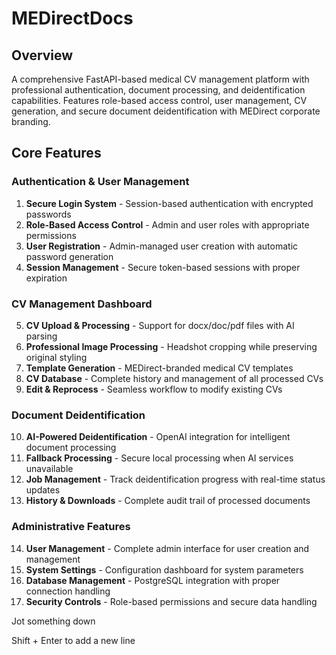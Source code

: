 # MEDirectDocs
## Overview
A comprehensive FastAPI-based medical CV management platform with professional authentication, document processing, and deidentification capabilities. Features role-based access control, user management, CV generation, and secure document deidentification with MEDirect corporate branding.
## Core Features
### Authentication & User Management
1. **Secure Login System** - Session-based authentication with encrypted passwords
2. **Role-Based Access Control** - Admin and user roles with appropriate permissions
3. **User Registration** - Admin-managed user creation with automatic password generation
4. **Session Management** - Secure token-based sessions with proper expiration
### CV Management Dashboard
5. **CV Upload & Processing** - Support for docx/doc/pdf files with AI parsing
6. **Professional Image Processing** - Headshot cropping while preserving original styling
7. **Template Generation** - MEDirect-branded medical CV templates
8. **CV Database** - Complete history and management of all processed CVs
9. **Edit & Reprocess** - Seamless workflow to modify existing CVs
### Document Deidentification
10. **AI-Powered Deidentification** - OpenAI integration for intelligent document processing
11. **Fallback Processing** - Secure local processing when AI services unavailable
12. **Job Management** - Track deidentification progress with real-time status updates
13. **History & Downloads** - Complete audit trail of processed documents
### Administrative Features
14. **User Management** - Complete admin interface for user creation and management
15. **System Settings** - Configuration dashboard for system parameters
16. **Database Management** - PostgreSQL integration with proper connection handling
17. **Security Controls** - Role-based permissions and secure data handling
















Jot something down









Shift + Enter to add a new line
